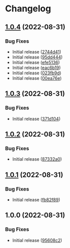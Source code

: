 # Changelog

## [1.0.4](https://github.com/navikt/bidrag-ui-common/compare/v1.0.3...v1.0.4) (2022-08-31)


### Bug Fixes

* Initial release ([2744d41](https://github.com/navikt/bidrag-ui-common/commit/2744d411ea61296eccc2d114eab990890368eb80))
* Initial release ([95dd444](https://github.com/navikt/bidrag-ui-common/commit/95dd444e5be6bf1282dc8d679f59848870f3c9e5))
* Initial release ([efe5136](https://github.com/navikt/bidrag-ui-common/commit/efe5136de59d70ecbd6d1a1beff288e24b255859))
* Initial release ([eac6b19](https://github.com/navikt/bidrag-ui-common/commit/eac6b19a1827553f05ecf373870c79003f137837))
* Initial release ([023fb9d](https://github.com/navikt/bidrag-ui-common/commit/023fb9d74939059753d0fbb47f35ccb2357f8157))
* Initial release ([00ea76e](https://github.com/navikt/bidrag-ui-common/commit/00ea76ebc5f6c28b1f1ced13571a8522eb153594))

## [1.0.3](https://github.com/navikt/bidrag-ui-common/compare/v1.0.2...v1.0.3) (2022-08-31)


### Bug Fixes

* Initial release ([371d104](https://github.com/navikt/bidrag-ui-common/commit/371d1042ff3235386141b005270dd29c25a13fed))

## [1.0.2](https://github.com/navikt/bidrag-ui-common/compare/v1.0.1...v1.0.2) (2022-08-31)


### Bug Fixes

* Initial release ([87332a0](https://github.com/navikt/bidrag-ui-common/commit/87332a049bb281fea6e2ee2eb62551ea8d7dd0d8))

## [1.0.1](https://github.com/navikt/bidrag-ui-common/compare/v1.0.0...v1.0.1) (2022-08-31)


### Bug Fixes

* Initial release ([fb82f89](https://github.com/navikt/bidrag-ui-common/commit/fb82f89f109bfe121be41c1f9f3865c50aff20eb))

## 1.0.0 (2022-08-31)


### Bug Fixes

* Initial release ([95608c2](https://github.com/navikt/bidrag-ui-common/commit/95608c2461eba04203400195fa09dd8e8594ecdb))
